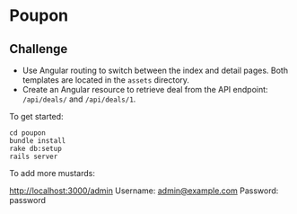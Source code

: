 # Poupon

## Challenge

* Use Angular routing to switch between the index and detail pages. Both templates are located in the `assets` directory.
* Create an Angular resource to retrieve deal from the API endpoint: `/api/deals/` and `/api/deals/1`.

To get started:

```
cd poupon
bundle install
rake db:setup
rails server
```

To add more mustards:

[http://localhost:3000/admin](http://localhost:3000/admin)
Username: admin@example.com
Password: password